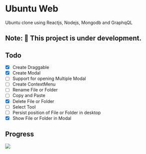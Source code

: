 # Ubuntu Web

Ubuntu clone using Reactjs, Nodejs, Mongodb and GraphqQL

## Note: 🚧 This project is under development.

## Todo

- [x] Create Draggable
- [x] Create Modal
- [ ] Support for opening Multiple Modal
- [ ] Create ContextMenu
- [ ] Rename File or Folder
- [ ] Copy and Paste
- [x] Delete File or Folder
- [ ] Select Tool
- [ ] Persist position of File or Folder in desktop
- [x] Show File or Folder in Modal

## Progress

![](https://github.com/ayushnawani/ubuntu-web/blob/master/demo.gif)
